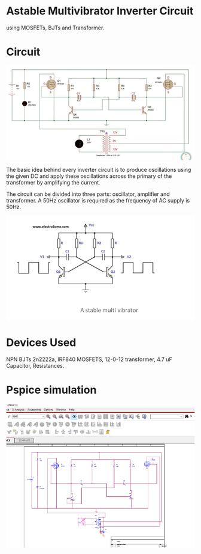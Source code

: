 # Astable Multivibrator Inverter Circuit

using MOSFETs, BJTs and Transformer.

# Circuit

![Circuit](circuit.png)

The basic idea behind every inverter circuit is to produce oscillations using the given DC and apply these oscillations across the primary of the transformer by amplifying the current. 

The circuit can be divided into three parts: oscillator, amplifier and transformer. A 50Hz oscillator is required as the frequency of AC supply is 50Hz.

![working](working.png)


# Devices Used

NPN BJTs 2n2222a, IRF840 MOSFETS, 12-0-12 transformer, 4.7 uF Capacitor, Resistances.


# Pspice simulation

![pspice](pspice.png)



